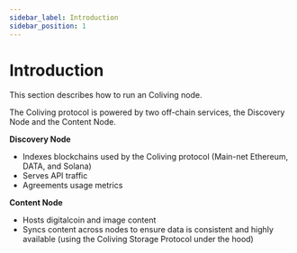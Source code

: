 ```yaml
---
sidebar_label: Introduction
sidebar_position: 1
---
```


# Introduction

This section describes how to run an Coliving node.

The Coliving protocol is powered by two off-chain services, the Discovery Node and the Content Node.

**Discovery Node**

* Indexes blockchains used by the Coliving protocol \(Main-net Ethereum, DATA, and Solana\)
* Serves API traffic
* Agreements usage metrics

**Content Node**

* Hosts digitalcoin and image content
* Syncs content across nodes to ensure data is consistent and highly available \(using the Coliving Storage Protocol under the hood\)
